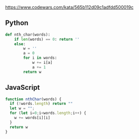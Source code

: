 https://www.codewars.com/kata/565b112d09c1adfdd500019c

## Python
```python
def nth_char(words):
    if len(words) == 0: return ''
    else:
        w = ''
        a = 0
        for i in words:
            w += i[a]
            a += 1
        return w
```

## JavaScript
```js
function nthChar(words) {
  if (!words.length) return ""
  let w = "";
  for (let i=0;i<words.length;i++) {
    w += words[i][i]
  }
  return w
}
```
